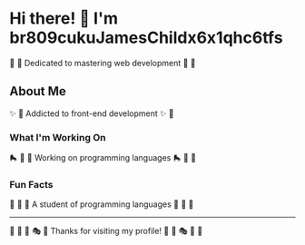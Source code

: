 # Hi there! 👋 I'm br809cukuJamesChildx6x1qhc6tfs

🌺 🎰 Dedicated to mastering web development 🌺 🎰

## About Me
✨ 🌺 Addicted to front-end development ✨ 🌺

### What I'm Working On
🛼 🛶 🎾 Working on programming languages 🛼 🛶 🎾

### Fun Facts
🚵 🎳 🥊 A student of programming languages 🚵 🎳 🥊

---
🚣 🎯 🏏 🎭 🎨 Thanks for visiting my profile! 🛶 🏓 🎭 🚀 🎳
